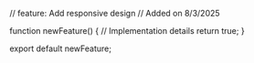 // feature: Add responsive design
// Added on 8/3/2025

function newFeature() {
  // Implementation details
  return true;
}

export default newFeature;